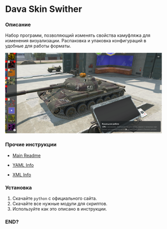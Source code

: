 # Dava Skin Swither
### Описание
 Набор программ, позволяющий изменять свойства камуфляжа для изменения визуализации.
 Распаковка и упаковка конфигураций в удобные для работы форматы.

![](.info/media/1.png)

### Прочие инструкции
* [Main Readme](.info/local/README.TXT)

* [YAML Info](.info/local/YAML.YAML)

* [XML Info](.info/local/XML.XML)

### Установка
1. Скачайте `python` с официального сайта.
2. Скачайте все нужные модули для скриптов.
3. Используйте как это описано в инструкции.

### END?
